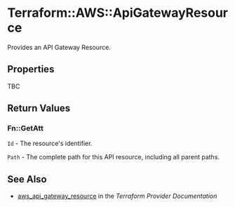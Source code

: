 # Terraform::AWS::ApiGatewayResource

Provides an API Gateway Resource.

## Properties

TBC

## Return Values

### Fn::GetAtt

`Id` - The resource's identifier.

`Path` - The complete path for this API resource, including all parent paths.

## See Also

* [aws_api_gateway_resource](https://www.terraform.io/docs/providers/aws/r/api_gateway_resource.html) in the _Terraform Provider Documentation_